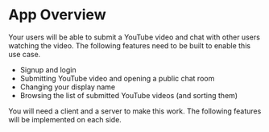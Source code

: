 # App Overview
Your users will be able to submit a YouTube video and chat with other users watching the video. The following features need to be built to enable this use case.

* Signup and login
* Submitting YouTube video and opening a public chat room
* Changing your display name
* Browsing the list of submitted YouTube videos (and sorting them)

You will need a client and a server to make this work. The following features will be implemented on each side.
